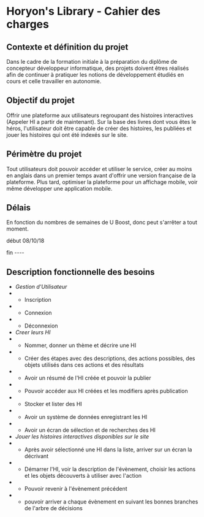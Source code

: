 # Horyon's Library - Cahier des charges

## Contexte et définition du projet

Dans le cadre de la formation initiale à la préparation du diplôme de concepteur développeur informatique, des projets doivent êtres réalisés afin de continuer à pratiquer les notions de développement étudiés en cours et celle travailler en autonomie.

## Objectif du projet

Offrir une plateforme aux utilisateurs regroupant des histoires interactives (Appeler HI a partir de maintenant). Sur la base des livres dont vous êtes le héros, l'utilisateur doit être capable de créer des histoires, les publiées et jouer les histoires qui ont été indexés sur le site.

## Périmètre du projet

Tout utilisateurs doit pouvoir accéder et utiliser le service, créer au moins en anglais dans un premier temps avant d'offrir une version française de la plateforme. Plus tard, optimiser la plateforme pour un affichage mobile, voir même développer une application mobile.

## Délais

En fonction du nombres de semaines de U Boost, donc peut s'arrêter a tout moment.

début 08/10/18

fin ----

## Description fonctionnelle des besoins

- *Gestion d'Utilisateur*
- - Inscription
- - Connexion
- - Déconnexion
- *Creer leurs HI*
- - Nommer, donner un thème et décrire une HI
- - Créer des étapes avec des descriptions, des actions possibles, des objets utilisés dans ces actions et des résultats
- - Avoir un résumé de l'HI créée et pouvoir la publier
- - Pouvoir accéder aux HI créées et les modifiers après publication
- - Stocker et lister des HI
- - Avoir un système de données enregistrant les HI
- - Avoir un écran de sélection et de recherches des HI
- *Jouer les histoires interactives disponibles sur le site*
- - Après avoir sélectionné une HI dans la liste, arriver sur un écran la décrivant
- - Démarrer l'HI, voir la description de l'évènement, choisir les actions et les objets découverts à utiliser avec l'action
- - Pouvoir revenir à l'évènement précédent
- - pouvoir arriver a chaque évènement en suivant les bonnes branches de l'arbre de décisions